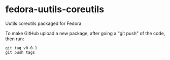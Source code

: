 # fedora-uutils-coreutils
Uutils coreutils packaged for Fedora


To make GitHub upload a new package, after going a "git push" of the code, then run:

```
git tag v0.0.1
git push tags
```
